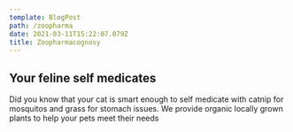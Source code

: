```yaml
---
template: BlogPost
path: /zoopharma
date: 2021-03-11T15:22:07.079Z
title: Zoopharmacognosy
---
```

## Your feline self medicates

Did you know that your cat is smart enough to self medicate with catnip for mosquitos and grass for stomach issues.  We provide organic locally grown plants to help your pets meet their needs
